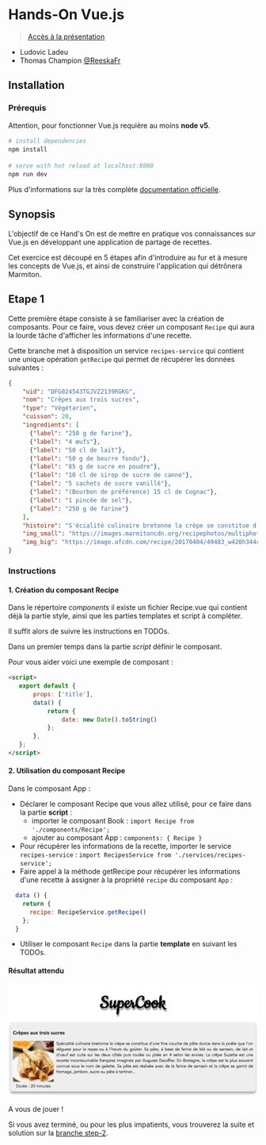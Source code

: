 # Hands-On Vue.js

> [Accès à la présentation](https://raw.githubusercontent.com/xebia-france/devoxx2018-vuejs/master/presentation-vuejs.pdf)

- Ludovic Ladeu
- Thomas Champion [@ReeskaFr](https://twitter.com/ReeskaFr)

## Installation

### Prérequis

Attention, pour fonctionner Vue.js requière au moins **node v5**.

``` bash
# install dependencies
npm install

# serve with hot reload at localhost:8080
npm run dev
```

Plus d'informations sur la très complète [documentation officielle](https://vuejs.org/v2/guide/).

## Synopsis

L'objectif de ce Hand's On est de mettre en pratique vos connaissances sur Vue.js en développant une application de partage de recettes.

Cet exercice est découpé en 5 étapes afin d'introduire au fur et à mesure les concepts de Vue.js, et ainsi de construire l'application qui détrônera Marmiton.

## Etape 1

Cette première étape consiste à se familiariser avec la création de composants.
Pour ce faire, vous devez créer un composant `Recipe` qui aura la lourde tâche d'afficher les informations d'une recette.

Cette branche met à disposition un service `recipes-service` qui contient une unique opération `getRecipe` qui permet de récupérer les données suivantes :

```json
{
    "uid": "DFG024543TGJVZ2139RGKG",
    "nom": "Crêpes aux trois sucres",
    "type": "Végétarien",
    "cuisson": 20,
    "ingredients": [
      {"label": "250 g de farine"},
      {"label": "4 œufs"},
      {"label": "50 cl de lait"},
      {"label": "50 g de beurre fondu"},
      {"label": "85 g de sucre en poudre"},
      {"label": "10 cl de sirop de sucre de canne"},
      {"label": "5 sachets de sucre vanillé"},
      {"label": "(Bourbon de préférence) 15 cl de Cognac"},
      {"label": "1 pincée de sel"},
      {"label": "250 g de farine"}
    ],
    "histoire": "S'écialité culinaire bretonne la crèpe se constitue d'une fine couche de pâte durcie dans la poêle que l'on déguste pour le repas ou à l'heure du goûter. Sa pâte, à base de farine de blé ou de sarrasin, de lait et d'oeuf est cuite sur les deux côtés puis roulée ou pliée en 4 selon les envies. La crêpe Suzette est une recette incontournable française imaginée par Auguste Escoffier. En Bretagne, la crêpe est le plus souvent connue sous le nom de galette. Sa pâte est réalisée avec de la farine de sarrasin et la crêpe se garnit de fromage, jambon, sucre ou pâte à tartiner...",
    "img_small": "https://images.marmitoncdn.org/recipephotos/multiphoto/83/83f69e59-8663-4d27-bb84-63d8a43066ab_tn-80x80.jpg",
    "img_big": "https://image.afcdn.com/recipe/20170404/49483_w420h344c1cx3024cy2016.jpg"
}
```

### Instructions

#### 1. Création du composant Recipe

Dans le répertoire *components* il existe un fichier Recipe.vue qui contient déjà la partie style, ainsi que les parties templates et script à compléter.

Il suffit alors de suivre les instructions en TODOs.

Dans un premier temps dans la partie *script* définir le composant. 

Pour vous aider voici une exemple de composant :

```html
<script>
   export default {
       props: ['title'],
       data() {
           return {
               date: new Date().toString()
           };
       },
   };
</script>
```

#### 2. Utilisation du composant Recipe

Dans le composant App :

* Déclarer le composant Recipe que vous allez utilisé, pour ce faire dans la partie **script** : 
  * importer le composant Book : `import Recipe from './components/Recipe';`
  * ajouter au composant App : `components: { Recipe }`
* Pour récupérer les informations de la recette, importer le service `recipes-service` : `import RecipesService from './services/recipes-service';`
* Faire appel à la méthode getRecipe pour récupérer les informations d'une recette à assigner à la propriété `recipe` du composant `App` :
```javascript
  data () {
    return {
      recipe: RecipeService.getRecipe()
    };
  }
```
* Utiliser le composant `Recipe` dans la partie **template** en suivant les TODOs.

#### Résultat attendu

![](assets/recipe.png)

A vous de jouer !

Si vous avez terminé, ou pour les plus impatients, vous trouverez la suite et solution sur la [branche step-2](https://github.com/xebia-france/xebicon17-vuejs/tree/step-2).
